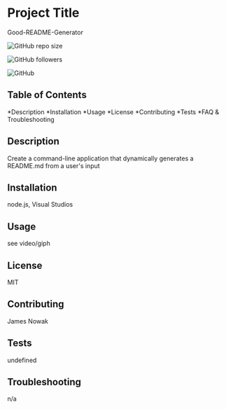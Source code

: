 
    
#   Project Title

Good-README-Generator

![GitHub repo size](https://img.shields.io/github/repo-size/JN3AZ/Good-README-Generator?logo=github&logoColor=green&style=plastic)

![GitHub followers](https://img.shields.io/github/followers/JN3AZ) 

![GitHub](https://img.shields.io/github/license/JN3AZ/Good-README-Generator?logo=github&logoColor=green)

##  Table of Contents

*Description
*Installation
*Usage
*License
*Contributing
*Tests
*FAQ & Troubleshooting

##  Description

Create a command-line application that dynamically generates a README.md from a user's input

##  Installation

node.js, Visual Studios

##  Usage

see video/giph

##  License

MIT

##  Contributing

James Nowak

##  Tests

undefined

##  Troubleshooting

n/a

    